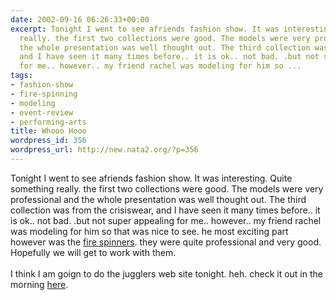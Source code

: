 ```yaml
---
date: 2002-09-16 06:26:33+00:00
excerpt: Tonight I went to see afriends fashion show. It was interesting. Quite something
  really. the first two collections were good. The models were very professional and
  the whole presentation was well thought out. The third collection was from the crisiswear,
  and I have seen it many times before.. it is ok.. not bad. .but not super appealing
  for me.. however.. my friend rachel was modeling for him so ...
tags:
- fashion-show
- fire-spinning
- modeling
- event-review
- performing-arts
title: Whooo Hooo
wordpress_id: 356
wordpress_url: http://new.nata2.org/?p=356
---
```


Tonight I went to see afriends fashion show. It was interesting. Quite something really. the first two collections were good. The models were very professional and the whole presentation was well thought out. The third collection was from the crisiswear, and I have seen it many times before.. it is ok.. not bad. .but not super appealing for me.. however.. my friend rachel was modeling for him so that was nice to see. he most exciting part however was the <a href="http://wildfireentertainment.com">fire spinners</a>. they were quite professional and very good. Hopefully we will get to work with them. 
<br/><br/>I think I am goign to do the jugglers web site tonight. heh. check it out in the morning <a href="http://www.thejugglers.org">here</a>.